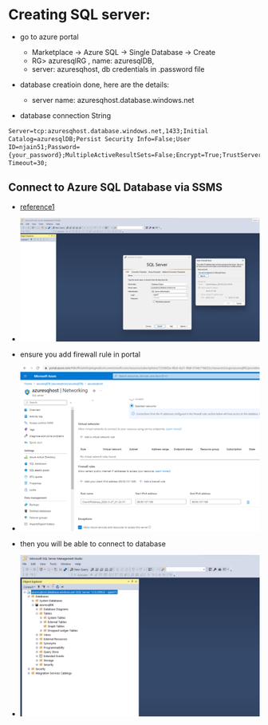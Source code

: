 

# Creating SQL server:

- go to azure portal
  - Marketplace -> Azure SQL -> Single Database -> Create
  - RG> azuresqlRG , name: azuresqlDB, 
  - server: azuresqhost, db credentials in .password file

- database creatioin done, here are the details:
  - server name: azuresqhost.database.windows.net
- database connection String
```text
Server=tcp:azuresqhost.database.windows.net,1433;Initial Catalog=azuresqlDB;Persist Security Info=False;User ID=njain51;Password={your_password};MultipleActiveResultSets=False;Encrypt=True;TrustServerCertificate=False;Connection Timeout=30;
```

## Connect to Azure SQL Database via SSMS
- [reference1](https://learn.microsoft.com/en-us/azure/azure-sql/database/connectivity-settings?view=azuresql&tabs=azure-portal#deny-public-network-access)

- ![img](./images/1.2.0.png)
- ensure you add firewall rule in portal 
- ![img](./images/1.2.1.png)
- then you will be able to connect to database
- ![img](./images/1.2.2.png)

